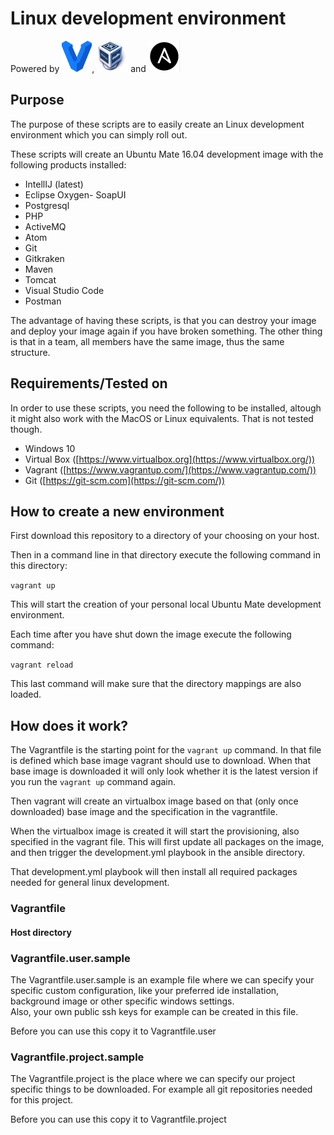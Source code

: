 # Linux development environment

Powered by [![Vagrant](logos/vagrant.png "Vagrant" )](http://www.vagrantup.com),
[![Virtualbox](logos/virtualbox.png "Virtualbox")](http://www.virtualbox.org)
and [![Ansible](logos/ansible.png "Ansible")](http://www.ansible.com)

## Purpose

The purpose of these scripts are to easily create an Linux development environment
which you can simply roll out.

These scripts will create an Ubuntu Mate 16.04 development image with the following products installed:

- IntellIJ (latest)
- Eclipse Oxygen- SoapUI
- Postgresql
- PHP
- ActiveMQ
- Atom
- Git
- Gitkraken
- Maven
- Tomcat
- Visual Studio Code
- Postman

The advantage of having these scripts, is that you can destroy your image and deploy your image again if you have broken something.
The other thing is that in a team, all members have the same image, thus the same structure.

## Requirements/Tested on

In order to use these scripts, you need the following to be installed, altough it might also work with the MacOS or Linux equivalents. That is not tested though.

- Windows 10
- Virtual Box ([https://www.virtualbox.org](https://www.virtualbox.org/))
- Vagrant ([https://www.vagrantup.com/](https://www.vagrantup.com/))
- Git ([https://git-scm.com](https://git-scm.com/))

## How to create a new environment

First download this repository to a directory of your choosing on your host.

Then in a command line in that directory execute the following command in this directory:

```vagrant up```

This will start the creation of your personal local Ubuntu Mate development environment.

Each time after you have shut down the image execute the following command:

```vagrant reload```

This last command will make sure that the directory mappings are also loaded.

## How does it work?

The Vagrantfile is the starting point for the `vagrant up` command. In that file is defined which base image vagrant should
use to download.
When that base image is downloaded it will only look whether it is the latest version if you run the `vagrant up`
command again.

Then vagrant will create an virtualbox image based on that (only once downloaded) base image and the specification in
the vagrantfile.

When the virtualbox image is created it will start the provisioning, also specified in the vagrant file.
This will first update all packages on the image, and then trigger the development.yml playbook in the ansible
directory.

That development.yml playbook will then install all required packages needed for general linux development.

### Vagrantfile

#### Host directory

### Vagrantfile.user.sample

The Vagrantfile.user.sample is an example file where we can specify your specific custom configuration, like your preferred ide 
installation, background image or other specific windows settings.  
Also, your own public ssh keys for example can be created in this file.

Before you can use this copy it to Vagrantfile.user 

### Vagrantfile.project.sample

The Vagrantfile.project is the place where we can specify our project specific things to be downloaded.
For example all git repositories needed for this project. 

Before you can use this copy it to Vagrantfile.project